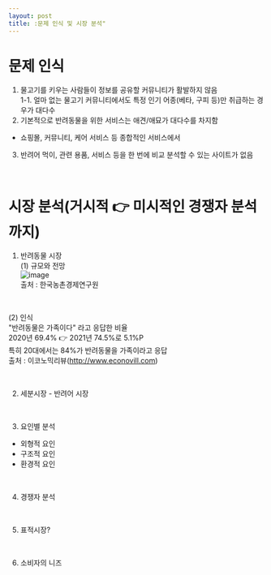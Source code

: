 ```yaml
---
layout: post
title: :문제 인식 및 시장 분석"
---
```


# 문제 인식
1. 물고기를 키우는 사람들이 정보를 공유할 커뮤니티가 활발하지 않음  
1-1. 얼마 없는 물고기 커뮤니티에서도 특정 인기 어종(베타, 구피 등)만 취급하는 경우가 대다수  
2. 기본적으로 반려동물을 위한 서비스는 애견/애묘가 대다수를 차지함  
- 쇼핑몰, 커뮤니티, 케어 서비스 등 종합적인 서비스에서 
3. 반려어 먹이, 관련 용품, 서비스 등을 한 번에 비교 분석할 수 있는 사이트가 없음  

<br>

# 시장 분석(거시적 👉 미시적인 경쟁자 분석까지)
1. 반려동물 시장  
(1) 규모와 전망  
![image](https://user-images.githubusercontent.com/86642180/177494707-c5495fba-7d9c-4943-b605-191b74d80ba6.png)  
출처 : 한국농촌경제연구원  

<br>

(2) 인식  
"반려동물은 가족이다" 라고 응답한 비율  
2020년 69.4% 👉 2021년 74.5%로 5.1%P  
특히 20대에서는 84%가 반려동물을 가족이라고 응답  
출처 : 이코노믹리뷰(http://www.econovill.com)

<br>

2. 세분시장 - 반려어 시장  

<br>

3. 요인별 분석  
- 외형적 요인  
- 구조적 요인  
- 환경적 요인  

<br>

4. 경쟁자 분석  

<br>

5. 표적시장?  

<br>

6. 소비자의 니즈
